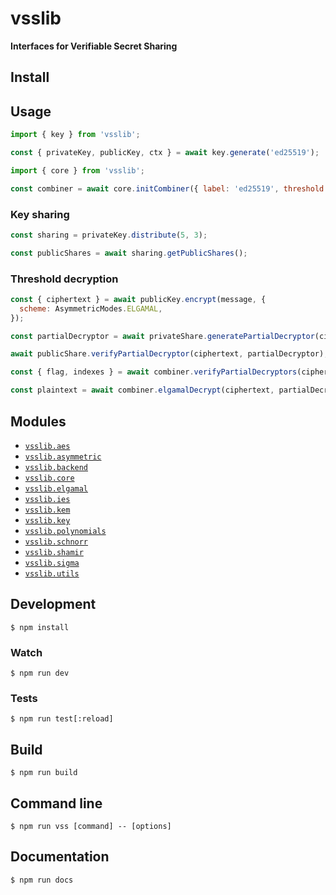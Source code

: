 # vsslib

**Interfaces for Verifiable Secret Sharing**

## Install

## Usage

```js
import { key } from 'vsslib';

const { privateKey, publicKey, ctx } = await key.generate('ed25519');
```

```js
import { core } from 'vsslib';

const combiner = await core.initCombiner({ label: 'ed25519', threshold: 3 })
```

### Key sharing

```js
const sharing = privateKey.distribute(5, 3);

const publicShares = await sharing.getPublicShares();
```

### Threshold decryption

```js
const { ciphertext } = await publicKey.encrypt(message, {
  scheme: AsymmetricModes.ELGAMAL,
});
```

```js
const partialDecryptor = await privateShare.generatePartialDecryptor(ciphertext);
```

```js
await publicShare.verifyPartialDecryptor(ciphertext, partialDecryptor);
```

```js
const { flag, indexes } = await combiner.verifyPartialDecryptors(ciphertext, publicShares, partialDecryptors);
```

```js
const plaintext = await combiner.elgamalDecrypt(ciphertext, partialDecryptors);
```

## Modules

- [`vsslib.aes`](./src/aes)
- [`vsslib.asymmetric`](./src/asymmetric)
- [`vsslib.backend`](./src/backend)
- [`vsslib.core`](./src/core)
- [`vsslib.elgamal`](./src/asymmetric)
- [`vsslib.ies`](./src/asymmetric)
- [`vsslib.kem`](./src/asymmetric)
- [`vsslib.key`](./src/key)
- [`vsslib.polynomials`](./src/polynomials)
- [`vsslib.schnorr`](./src/schnorr)
- [`vsslib.shamir`](./src/shamir)
- [`vsslib.sigma`](./src/sigma)
- [`vsslib.utils`](./src/utils)

## Development

```
$ npm install
```

### Watch

```
$ npm run dev
```

### Tests

```
$ npm run test[:reload]
```

## Build

```
$ npm run build
```

## Command line

```
$ npm run vss [command] -- [options]
```

## Documentation

```
$ npm run docs
```
